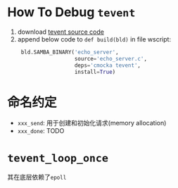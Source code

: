 # How To Debug `tevent`

1. download [tevent source code](https://www.samba.org/ftp/tevent/)
2. append below code to `def build(bld)` in file wscript:
   ```py
    bld.SAMBA_BINARY('echo_server',
                     source='echo_server.c',
                     deps='cmocka tevent',
                     install=True)
   ```

# 命名约定

- `xxx_send`: 用于创建和初始化请求(memory allocation)
- `xxx_done`: TODO

# `tevent_loop_once`

其在底层依赖了`epoll`
